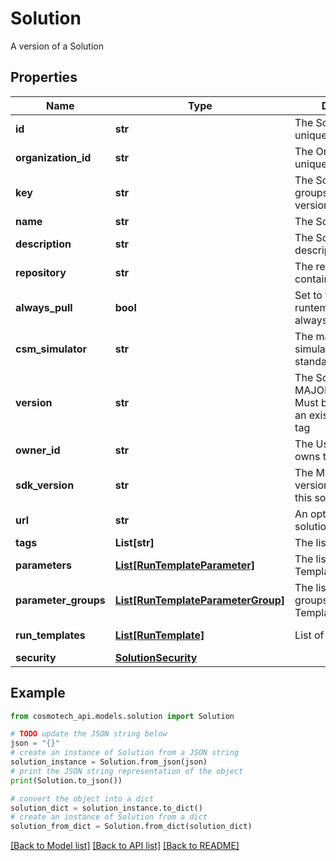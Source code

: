 # Solution

A version of a Solution

## Properties

Name | Type | Description | Notes
------------ | ------------- | ------------- | -------------
**id** | **str** | The Solution version unique identifier | [readonly] 
**organization_id** | **str** | The Organization unique identifier | [readonly] 
**key** | **str** | The Solution key which groups Solution versions | 
**name** | **str** | The Solution name | 
**description** | **str** | The Solution description | [optional] 
**repository** | **str** | The registry repository containing the image | 
**always_pull** | **bool** | Set to true if the runtemplate wants to always pull the image | [optional] [default to False]
**csm_simulator** | **str** | The main Cosmo Tech simulator name used in standard Run Template | 
**version** | **str** | The Solution version MAJOR.MINOR.PATCH. Must be aligned with an existing repository tag | 
**owner_id** | **str** | The User id which owns this Solution | [readonly] 
**sdk_version** | **str** | The MAJOR.MINOR version used to build this solution | [optional] 
**url** | **str** | An optional URL link to solution page | [optional] 
**tags** | **List[str]** | The list of tags | [optional] 
**parameters** | [**List[RunTemplateParameter]**](RunTemplateParameter.md) | The list of Run Template Parameters | 
**parameter_groups** | [**List[RunTemplateParameterGroup]**](RunTemplateParameterGroup.md) | The list of parameters groups for the Run Templates | 
**run_templates** | [**List[RunTemplate]**](RunTemplate.md) | List of Run Templates | [default to []]
**security** | [**SolutionSecurity**](SolutionSecurity.md) |  | 

## Example

```python
from cosmotech_api.models.solution import Solution

# TODO update the JSON string below
json = "{}"
# create an instance of Solution from a JSON string
solution_instance = Solution.from_json(json)
# print the JSON string representation of the object
print(Solution.to_json())

# convert the object into a dict
solution_dict = solution_instance.to_dict()
# create an instance of Solution from a dict
solution_from_dict = Solution.from_dict(solution_dict)
```
[[Back to Model list]](../README.md#documentation-for-models) [[Back to API list]](../README.md#documentation-for-api-endpoints) [[Back to README]](../README.md)



